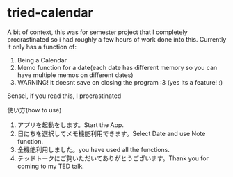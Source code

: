 # tried-calendar
A bit of context, this was for semester project that I completely procrastinated so i had roughly a few hours of work done into this.
Currently it only has a function of:

1. Being a Calendar
2. Memo function for a date(each date has different memory so you can have multiple memos on different dates)
3. WARNING! it doesnt save on closing the program :3    (yes its a feature! :)

Sensei, if you read this, I procrastinated

使い方(how to use)
1.  アプリを起動をします。Start the App.
2. 日にちを選択してメモ機能利用できます。Select Date and use Note function.
3. 全機能利用しました。you have used all the functions.
4.  テッドトークにご覧いただいてありがとうございます。Thank you for coming to my TED talk.